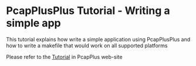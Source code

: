 PcapPlusPlus Tutorial - Writing a simple app
============================================

This tutorial explains how write a simple application using PcapPlusPlus and how to write a makefile that would work on all supported platforms

Please refer to the [Tutorial](http://seladb.github.io/PcapPlusPlus-Doc/tutorial_intro.html#simple_app) in PcapPlus web-site